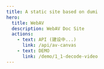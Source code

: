 ```yaml
---
title: A static site based on dumi
hero:
  title: WebAV
  description: WebAV Doc Site
  actions:
    - text: API (建设中...)
      link: /api/av-canvas
    - text: DEMO
      link: /demo/1_1-decode-video
---
```

